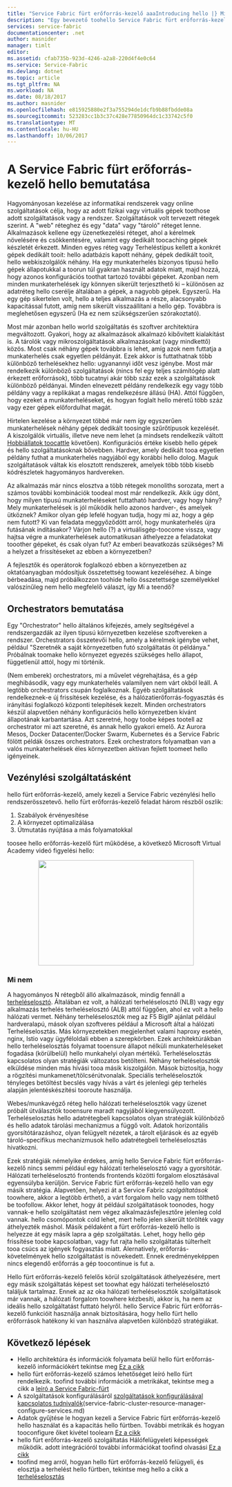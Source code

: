 ```yaml
---
title: "Service Fabric fürt erőforrás-kezelő aaaIntroducing hello |} Microsoft Docs"
description: "Egy bevezető toohello Service Fabric fürt erőforrás-kezelő."
services: service-fabric
documentationcenter: .net
author: masnider
manager: timlt
editor: 
ms.assetid: cfab735b-923d-4246-a2a8-220d4f4e0c64
ms.service: Service-Fabric
ms.devlang: dotnet
ms.topic: article
ms.tgt_pltfrm: NA
ms.workload: NA
ms.date: 08/18/2017
ms.author: masnider
ms.openlocfilehash: e815925880e2f3a755294de1dcfb9b88fbdde08a
ms.sourcegitcommit: 523283cc1b3c37c428e77850964dc1c33742c5f0
ms.translationtype: MT
ms.contentlocale: hu-HU
ms.lasthandoff: 10/06/2017
---
```

# <a name="introducing-hello-service-fabric-cluster-resource-manager"></a>A Service Fabric fürt erőforrás-kezelő hello bemutatása
Hagyományosan kezelése az informatikai rendszerek vagy online szolgáltatások célja, hogy az adott fizikai vagy virtuális gépek toothose adott szolgáltatások vagy a rendszer. Szolgáltatások volt tervezett rétegek szerint. A "web" réteghez és egy "data" vagy "tároló" réteget lenne. Alkalmazások kellene egy üzenetkezelési réteget, ahol a kérelmek növelésére és csökkentésére, valamint egy dedikált toocaching gépek készletét érkezett. Minden egyes réteg vagy Terheléstípus kellett a konkrét gépek dedikált tooit: hello adatbázis kapott néhány, gépek dedikált tooit, hello webkiszolgálók néhány. Ha egy munkaterhelés bizonyos típusú hello gépek állapotukkal a toorun túl gyakran használt adatok miatt, majd hozzá, hogy azonos konfigurációs toothat tartozó további gépeket. Azonban nem minden munkaterhelések így könnyen sikerült terjeszthető ki – különösen az adatréteg hello cserélje általában a gépek, a nagyobb gépek. Egyszerű. Ha egy gép sikertelen volt, hello a teljes alkalmazás a része, alacsonyabb kapacitással futott, amíg nem sikerült visszaállítani a hello gép. Továbbra is meglehetősen egyszerű (Ha ez nem szükségszerűen szórakoztató).

Most már azonban hello world szolgáltatás és szoftver architektúra megváltozott. Gyakori, hogy az alkalmazások alkalmazó kibővített kialakítást is. A tárolók vagy mikroszolgáltatások alkalmazásokat (vagy mindkettő) közös. Most csak néhány gépek továbbra is lehet, amíg azok nem futtatja a munkaterhelés csak egyetlen példányát. Ezek akkor is futtathatnak több különböző terhelésekhez hello: ugyanannyi időt vesz igénybe. Most már rendelkezik különböző szolgáltatások (nincs fel egy teljes számítógép alatt érkezett erőforrások), több tucatnyi akár több száz ezek a szolgáltatások különböző példányai. Minden elnevezett példány rendelkezik egy vagy több példány vagy a replikákat a magas rendelkezésre állású (HA). Attól függően, hogy ezeket a munkaterheléseket, és hogyan foglalt hello méretű több száz vagy ezer gépek előfordulhat magát. 

Hirtelen kezelése a környezet többé már nem így egyszerűen munkaterhelések néhány gépek dedikált toosingle szűrőtípusok kezelését. A kiszolgálók virtuális, illetve neve nem lehet (a mindsets rendelkezik váltott [Hobbiállatok toocattle](http://www.slideshare.net/randybias/architectures-for-open-and-scalable-clouds/20) követően). Konfigurációs értéke kisebb hello gépek és hello szolgáltatásoknak bővebben. Hardver, amely dedikált tooa egyetlen példány futhat a munkaterhelés nagyjából egy korábbi hello dolog. Maguk szolgáltatások váltak kis elosztott rendszerek, amelyek több több kisebb kódrészletek hagyományos hardvereken.

Az alkalmazás már nincs elosztva a több rétegek monoliths sorozata, mert a számos további kombinációk toodeal most már rendelkezik. Akik úgy dönt, hogy milyen típusú munkaterheléseket futtatható hardver, vagy hogy hány? Mely munkaterhelések is jól működik hello azonos hardver-, és amelyek ütköznek? Amikor olyan gép lefelé hogyan tudja, hogy mi az, hogy a gép nem futott? Ki van feladata meggyőződött arról, hogy munkaterhelés újra futásának indításakor? Várjon hello (?) a virtuálisgép-toocome vissza, vagy hajtsa végre a munkaterhelések automatikusan áthelyezze a feladatokat tooother gépeket, és csak olyan fut? Az emberi beavatkozás szükséges? Mi a helyzet a frissítéseket az ebben a környezetben?

A fejlesztők és operátorok foglalkozó ebben a környezetben az oktatóanyagban módosítjuk összetettség toowant kezeléséhez. A binge bérbeadása, majd próbálkozzon toohide hello összetettsége személyekkel valószínűleg nem hello megfelelő választ, így Mi a teendő?

## <a name="introducing-orchestrators"></a>Orchestrators bemutatása
Egy "Orchestrator" hello általános kifejezés, amely segítségével a rendszergazdák az ilyen típusú környezetben kezelése szoftvereken a rendszer. Orchestrators összetevői hello, amely a kérelmek igénybe vehet, például "Szeretnék a saját környezetben futó szolgáltatás öt példánya." Próbálnak toomake hello környezet egyezés szükséges hello állapot, függetlenül attól, hogy mi történik.

(Nem emberek) orchestrators, mi a művelet végrehajtása, és a gép meghibásodik, vagy egy munkaterhelés valamilyen nem várt okból leáll. A legtöbb orchestrators csupán foglalkoznak. Egyéb szolgáltatások rendelkeznek-e új frissítések kezelése, és a hálózatierőforrás-fogyasztás és irányítási foglalkozó központi telepítések kezelt. Minden orchestrators készül alapvetően néhány konfigurációs hello környezetben kívánt állapotának karbantartása. Azt szeretné, hogy toobe képes tootell az orchestrator mi azt szeretné, és annak hello gyakori emelő. Az Aurora Mesos, Docker Datacenter/Docker Swarm, Kubernetes és a Service Fabric fölött példák összes orchestrators. Ezek orchestrators folyamatban van a valós munkaterhelések éles környezetben aktívan fejlett toomeet hello igényeinek. 

## <a name="orchestration-as-a-service"></a>Vezénylési szolgáltatásként
hello fürt erőforrás-kezelő, amely kezeli a Service Fabric vezénylési hello rendszerösszetevő. hello fürt erőforrás-kezelő feladat három részből oszlik:

1. Szabályok érvényesítése
2. A környezet optimalizálása
3. Útmutatás nyújtása a más folyamatokkal

toosee hello erőforrás-kezelő fürt működése, a következő Microsoft Virtual Academy videó figyelési hello:<center><a target="_blank" href="https://mva.microsoft.com/en-US/training-courses/building-microservices-applications-on-azure-service-fabric-16747?l=d4tka66yC_5706218965">
<img src="./media/service-fabric-cluster-resource-manager-introduction/ConceptsAndDemoVid.png" WIDTH="360" HEIGHT="244">
</a></center>

### <a name="what-it-isnt"></a>Mi nem
A hagyományos N rétegből álló alkalmazások, mindig fennáll a [terheléselosztó](https://en.wikipedia.org/wiki/Load_balancing_(computing)). Általában ez volt, a hálózati terheléselosztó (NLB) vagy egy alkalmazás terhelés terheléselosztó (ALB) attól függően, ahol ez volt a hello hálózati vermet. Néhány terheléselosztók meg az F5 BigIP ajánlat például hardveralapú, mások olyan szoftveres például a Microsoft által a hálózati Terheléselosztás. Más környezetekben megjelenhet valami haproxy esetén, nginx, Istio vagy ügyféloldali ebben a szerepkörben. Ezek architektúrákban hello terheléselosztás folyamat tooensure állapot nélküli munkaterheléseket fogadása (körülbelül) hello munkahelyi olyan mértékű. Terheléselosztás kapcsolatos olyan stratégiák változatos betölteni. Néhány terheléselosztók elküldése minden más hívási tooa másik kiszolgálón. Mások biztosítja, hogy a rögzítési munkamenet/tölcsérútvonalak. Speciális terheléselosztók tényleges betöltést becslés vagy hívás a várt és jelenlegi gép terhelés alapján jelentéskészítési tooroute használja.

Webes/munkavégző réteg hello hálózati terheléselosztók vagy üzenet próbált útválasztók tooensure maradt nagyjából kiegyensúlyozott. Terheléselosztás hello adatrétegbeli kapcsolatos olyan stratégiák különböző és hello adatok tárolási mechanizmus a függő volt. Adatok horizontális gyorsítótárazáshoz, olyan felügyelt nézetek, a tárolt eljárások és az egyéb tároló-specifikus mechanizmusok hello adatrétegbeli terheléselosztás hivatkozni.

Ezek stratégiák némelyike érdekes, amíg hello Service Fabric fürt erőforrás-kezelő nincs semmi például egy hálózati terheléselosztó vagy a gyorsítótár. Hálózati terheléselosztó frontends frontends közötti forgalom elosztásával egyensúlyba kerüljön. Service Fabric fürt erőforrás-kezelő hello van egy másik stratégia. Alapvetően, helyezi át a Service Fabric *szolgáltatások* toowhere, akkor a legtöbb érthető, a várt forgalom hello vagy nem tölthető be toofollow. Akkor lehet, hogy át például szolgáltatások toonodes, hogy vannak-e hello szolgáltatást nem végez alkalmazásfejlesztőre jelenleg cold vannak. hello csomópontok cold lehet, mert hello jelen sikerült törölték vagy áthelyezték máshol. Másik példaként a fürt erőforrás-kezelő hello is helyezze át egy másik lapra a gép szolgáltatás. Lehet, hogy hello gép frissítése toobe kapcsolatban, vagy fut rajta hello szolgáltatás túlterhelt tooa csúcs az igények fogyasztás miatt. Alernatively, erőforrás-követelmények hello szolgáltatást is növekedett. Ennek eredményeképpen nincs elegendő erőforrás a gép toocontinue is fut a. 

Hello fürt erőforrás-kezelő felelős körül szolgáltatások áthelyezésére, mert egy másik szolgáltatás képest set toowhat egy hálózati terheléselosztó találjuk tartalmaz. Ennek az az oka hálózati terheléselosztók szolgáltatások már vannak, a hálózati forgalom toowhere kézbesíti, akkor is, ha nem az ideális hello szolgáltatást futtató helyről. hello Service Fabric fürt erőforrás-kezelő funkcióit használja annak biztosítására, hogy hello fürt hello erőforrások hatékony ki van használva alapvetően különböző stratégiákat.

## <a name="next-steps"></a>Következő lépések
- Hello architektúra és információk folyamata belül hello fürt erőforrás-kezelő információkért tekintse meg [Ez a cikk](service-fabric-cluster-resource-manager-architecture.md)
- hello fürt erőforrás-kezelő számos lehetőséget leíró hello fürt rendelkezik. toofind további információk a metrikákat, tekintse meg a cikk a [leíró a Service Fabric-fürt](service-fabric-cluster-resource-manager-cluster-description.md)
- A szolgáltatások konfigurálásáról [szolgáltatások konfigurálásával kapcsolatos tudnivalók](service-fabric-cluster-resource-manager-configure-services.md)(service-fabric-cluster-resource-manager-configure-services.md)
- Adatok gyűjtése le hogyan kezeli a Service Fabric fürt erőforrás-kezelő hello használat és a kapacitás hello fürtben. További metrikák és hogyan tooconfigure őket kivétel toolearn [Ez a cikk](service-fabric-cluster-resource-manager-metrics.md)
- hello fürt erőforrás-kezelő szolgáltatás Hálófelügyeleti képességek működik. adott integrációról további információkat toofind olvasási [Ez a cikk](service-fabric-cluster-resource-manager-management-integration.md)
- toofind meg arról, hogyan hello fürt erőforrás-kezelő felügyeli, és elosztja a terhelést hello fürtben, tekintse meg hello a cikk a [terheléselosztás](service-fabric-cluster-resource-manager-balancing.md)
